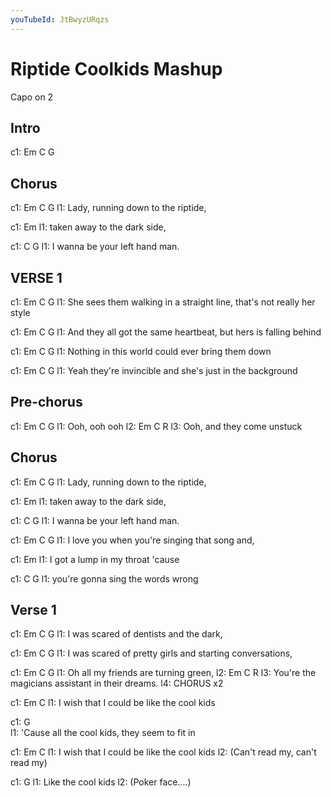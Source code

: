 ```yaml
---
youTubeId: JtBwyzURqzs
---
```


# Riptide Coolkids Mashup

Capo on 2

## Intro
c1: Em   C   G

## Chorus
c1: Em    C                   G
l1: Lady, running down to the riptide,

c1:                   Em
l1: taken away to the dark side,

c1: C                    G
l1: I wanna be your left hand man.

## VERSE 1
c1:               Em                                     C          G
l1: She sees them walking in a straight line, that's not really her style

c1:              Em                     C                      G
l1: And they all got the same heartbeat, but hers is falling behind

c1: Em                         C                G
l1: Nothing in this world could ever bring them down

c1: Em                      C                         G
l1: Yeah they're invincible and she's just in the background

## Pre-chorus
c1: Em   C   G
l1: Ooh, ooh ooh
l2: Em  C         R
l3: Ooh, and they come unstuck

## Chorus
c1: Em    C                   G
l1: Lady, running down to the riptide,

c1:                   Em
l1: taken away to the dark side,

c1: C                    G
l1: I wanna be your left hand man.

c1: Em           C                      G
l1: I love you when you're singing that song and,

c1:                    Em
l1: I got a lump in my throat 'cause

c1: C                           G
l1: you're gonna sing the words wrong

## Verse 1
c1: Em              C                G
l1: I was scared of dentists and the dark,

c1: Em              C                G
l1: I was scared of pretty girls and starting conversations,

c1:    Em     C                   G
l1: Oh all my friends are turning green,
l2:            Em        C                  R
l3: You're the magicians assistant in their dreams.
l4: CHORUS x2

c1: Em                C
l1: I wish that I could be like the cool kids

c1: G                          
l1: 'Cause all the cool kids, they seem to fit in

c1: Em                  C
l1: I wish that I could be like the cool kids
l2: (Can't read my, can't read my)

c1: G
l1: Like the cool kids
l2: (Poker face....)